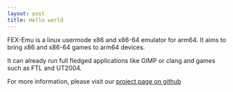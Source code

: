 ```yaml
---
layout: post
title: Hello world
---
```


FEX-Emu is a linux usermode x86 and x86-64 emulator for arm64. It aims to bring x86 and x86-64 games to arm64 devices.

It can already run full fledged applications like GIMP or clang and games such as FTL and UT2004.

For more information, please visit our [project page on github](https://github.com/FEX-Emu/FEX)